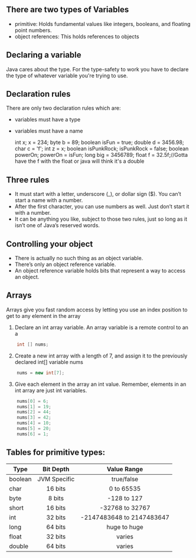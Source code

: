 

## There are two types of Variables

- primitive: Holds fundamental values like integers, booleans, and floating point numbers.
- object references: This holds references to objects

## Declaring a variable

Java cares about the type. For the type-safety to work you have to declare the type of whatever variable you're trying to use.

## Declaration rules

There are only two declaration rules which are: 

- variables must have a type
- variables must have a name

    int x;
    x = 234;
    byte b = 89;
    boolean isFun = true;
    double d = 3456.98;
    char c = 'f';
    int z = x;
    boolean isPunkRock;
    isPunkRock = false;
    boolean powerOn;
    powerOn = isFun;
    long big = 3456789;
    float f = 32.5f;//Gotta have the f with the float or java will think it's a double

## Three rules

- It must start with a letter, underscore (_), or dollar sign ($). You can’t start a name with a number.
- After the first character, you can use numbers as well. Just don’t start it with a number.
- It can be anything you like, subject to those two rules, just so long as it isn’t one of Java’s reserved words.

## Controlling your object

- There is actually no such thing as an object variable.
- There’s only an object reference variable.
- An object reference variable holds bits that represent a way to access an object.

## Arrays

Arrays give you fast random access by letting you use an index position to get to any element in the array 

1) Declare an int array variable. An array variable is a remote control to an a 
 
``` java
    int [] nums;
```
2) Create a new int array with a length of 7, and assign it to the previously declared int[] variable nums
   
```java
    nums = new int[7];
```
3) Give each element in the array an int value. Remember, elements in an int array are just int variables. 
```java
    nums[0] = 6;
    nums[1] = 19;
    nums[2] = 44;
    nums[3] = 42;
    nums[4] = 10;
    nums[5] = 20;
    nums[6] = 1;
```
## Tables for primitive types:

| Type    |  Bit Depth   |        Value Range        |
| ------- | :----------: | :-----------------------: |
| boolean | JVM Specific |        true/false         |
| char    |   16 bits    |        0 to 65535         |
| byte    |    8 bits    |        -128 to 127        |
| short   |   16 bits    |      -32768 to 32767      |
| int     |   32 bits    | -2147483648 to 2147483647 |
| long    |   64 bits    |       huge to huge        |
| float   |   32 bits    |          varies           |
| double  |   64 bits    |          varies           |

